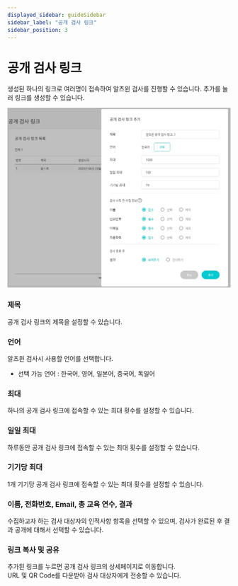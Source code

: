 ```yaml
---
displayed_sidebar: guideSidebar
sidebar_label: "공개 검사 링크"
sidebar_position: 3
---
```


# 공개 검사 링크 

생성된 하나의 링크로 여러명이 접속하여 알츠윈 검사를 진행할 수 있습니다. 추가를 눌러 링크를 생성할 수 있습니다.  

<img
  src="/img/alzwin_public_testlink.jpg"
  alt="alzwin_public_testlink"
/>  


### 제목  

공개 검사 링크의 제목을 설정할 수 있습니다.    

### 언어  

알츠윈 검사시 사용할 언어를 선택합니다. 
* 선택 가능 언어 : 한국어, 영어, 일본어, 중국어, 독일어 

### 최대  

하나의 공개 검사 링크에 접속할 수 있는 최대 횟수를 설정할 수 있습니다.  

### 일일 최대  

하루동안 공개 검사 링크에 접속할 수 있는 최대 횟수를 설정할 수 있습니다.  

###  기기당 최대  

1개 기기당 공개 검사 링크에 접속할 수 있는 최대 횟수를 설정할 수 있습니다.   

### 이름, 전화번호, Email, 총 교육 연수, 결과  

수집하고자 하는 검사 대상자의 인적사항 항목을 선택할 수 있으며, 검사가 완료된 후 결과 공개에 대해서 선택할 수 있습니다.

### 링크 복사 및 공유  

추가된 링크를 누르면 공개 검사 링크의 상세페이지로 이동합니다.  
URL 및 QR Code를 다운받아 검사 대상자에게 전송할 수 있습니다.  

